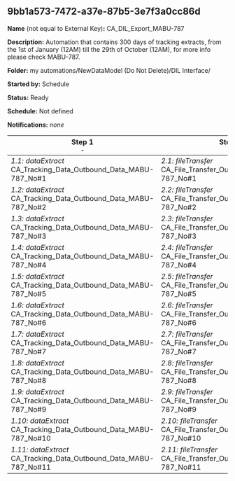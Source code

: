 ## 9bb1a573-7472-a37e-87b5-3e7f3a0cc86d

**Name** (not equal to External Key)**:** CA_DIL_Export_MABU-787

**Description:** Automation that contains 300 days of tracking extracts, from the 1st of January (12AM) till the 29th of October (12AM), for more info please check MABU-787.

**Folder:** my automations/NewDataModel (Do Not Delete)/DIL Interface/

**Started by:** Schedule

**Status:** Ready

**Schedule:** Not defined

**Notifications:** _none_


| Step 1<br>_<small>-</small>_ | Step 2<br>_<small>-</small>_ |
| --- | --- |
| _1.1: dataExtract_<br>CA_Tracking_Data_Outbound_Data_MABU-787_No#1 | _2.1: fileTransfer_<br>CA_File_Transfer_Outbound_Data_MABU-787_No#1 |
| _1.2: dataExtract_<br>CA_Tracking_Data_Outbound_Data_MABU-787_No#2 | _2.2: fileTransfer_<br>CA_File_Transfer_Outbound_Data_MABU-787_No#2 |
| _1.3: dataExtract_<br>CA_Tracking_Data_Outbound_Data_MABU-787_No#3 | _2.3: fileTransfer_<br>CA_File_Transfer_Outbound_Data_MABU-787_No#3 |
| _1.4: dataExtract_<br>CA_Tracking_Data_Outbound_Data_MABU-787_No#4 | _2.4: fileTransfer_<br>CA_File_Transfer_Outbound_Data_MABU-787_No#4 |
| _1.5: dataExtract_<br>CA_Tracking_Data_Outbound_Data_MABU-787_No#5 | _2.5: fileTransfer_<br>CA_File_Transfer_Outbound_Data_MABU-787_No#5 |
| _1.6: dataExtract_<br>CA_Tracking_Data_Outbound_Data_MABU-787_No#6 | _2.6: fileTransfer_<br>CA_File_Transfer_Outbound_Data_MABU-787_No#6 |
| _1.7: dataExtract_<br>CA_Tracking_Data_Outbound_Data_MABU-787_No#7 | _2.7: fileTransfer_<br>CA_File_Transfer_Outbound_Data_MABU-787_No#7 |
| _1.8: dataExtract_<br>CA_Tracking_Data_Outbound_Data_MABU-787_No#8 | _2.8: fileTransfer_<br>CA_File_Transfer_Outbound_Data_MABU-787_No#8 |
| _1.9: dataExtract_<br>CA_Tracking_Data_Outbound_Data_MABU-787_No#9 | _2.9: fileTransfer_<br>CA_File_Transfer_Outbound_Data_MABU-787_No#9 |
| _1.10: dataExtract_<br>CA_Tracking_Data_Outbound_Data_MABU-787_No#10 | _2.10: fileTransfer_<br>CA_File_Transfer_Outbound_Data_MABU-787_No#10 |
| _1.11: dataExtract_<br>CA_Tracking_Data_Outbound_Data_MABU-787_No#11 | _2.11: fileTransfer_<br>CA_File_Transfer_Outbound_Data_MABU-787_No#11 |
